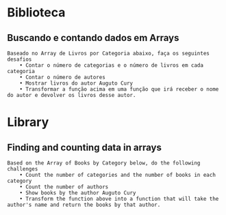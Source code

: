 # Biblioteca

## Buscando e contando dados em Arrays 
    Baseado no Array de Livros por Categoria abaixo, faça os seguintes desafios
        • Contar o número de categorias e o número de livros em cada categoria
        • Contar o número de autores
        • Mostrar livros do autor Auguto Cury
        • Transformar a função acima em uma função que irá receber o nome do autor e devolver os livros desse autor.


# Library

## Finding and counting data in arrays
    Based on the Array of Books by Category below, do the following challenges
        • Count the number of categories and the number of books in each category
        • Count the number of authors
        • Show books by the author Auguto Cury
        • Transform the function above into a function that will take the author's name and return the books by that author.
